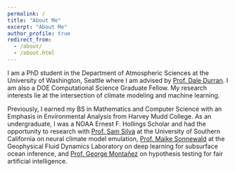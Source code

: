 ```yaml
---
permalink: /
title: "About Me"
excerpt: "About Me"
author_profile: true
redirect_from: 
  - /about/
  - /about.html
---
```


I am a PhD student in the Department of Atmospheric Sciences at the University of Washington, Seattle where I am advised by <a href="https://www.atmos.washington.edu/~durrand/" target="_blank">Prof. Dale Durran</a>. I am also a DOE Computational Science Graduate Fellow. My research interests lie at the intersection of climate modeling and machine learning.

Previously, I earned my BS in Mathematics and Computer Science with an Emphasis in Environmental Analysis from Harvey Mudd College. As an undergraduate, I was a NOAA Ernest F. Hollings Scholar and had the opportunity to research with <a href="https://www.samjsilva.com/" target="_blank">Prof. Sam Silva</a> at the University of Southern California on neural climate model emulation, <a href="https://msonnewald.com/" target="_blank">Prof. Maike Sonnewald</a> at the Geophysical Fluid Dynamics Laboratory on deep learning for subsurface ocean inference, and <a href="https://www.cs.hmc.edu/~montanez/" target="_blank">Prof. George Montañez</a> on hypothesis testing for fair artificial intelligence.